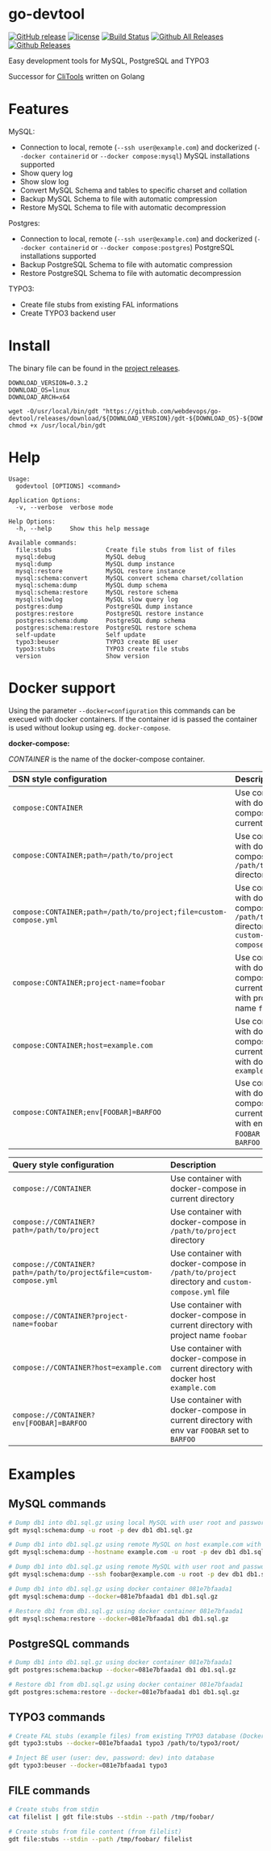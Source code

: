 # go-devtool

[![GitHub release](https://img.shields.io/github/release/webdevops/go-devtool.svg)](https://github.com/webdevops/go-devtool/releases)
[![license](https://img.shields.io/github/license/webdevops/go-devtool.svg)](https://github.com/webdevops/go-devtool/blob/master/LICENSE)
[![Build Status](https://travis-ci.org/webdevops/go-devtool.svg?branch=master)](https://travis-ci.org/webdevops/go-devtool)
[![Github All Releases](https://img.shields.io/github/downloads/webdevops/go-devtool/total.svg)]()
[![Github Releases](https://img.shields.io/github/downloads/webdevops/go-devtool/latest/total.svg)]()

Easy development tools for MySQL, PostgreSQL and TYPO3

Successor for [CliTools](https://github.com/webdevops/clitools) written on Golang

Features
========

MySQL:
- Connection to local, remote (`--ssh user@example.com`) and dockerized (`--docker containerid` or `--docker compose:mysql`) MySQL installations supported
- Show query log
- Show slow log
- Convert MySQL Schema and tables to specific charset and collation
- Backup MySQL Schema to file with automatic compression
- Restore MySQL Schema to file with automatic decompression

Postgres:
- Connection to local, remote (`--ssh user@example.com`) and dockerized (`--docker containerid` or `--docker compose:postgres`) PostgreSQL installations supported
- Backup PostgreSQL Schema to file with automatic compression
- Restore PostgreSQL Schema to file with automatic decompression

TYPO3:
- Create file stubs from existing FAL informations
- Create TYPO3 backend user

Install
=======

The binary file can be found in the [project releases](https://github.com/webdevops/go-devtool/releases).

```
DOWNLOAD_VERSION=0.3.2
DOWNLOAD_OS=linux
DOWNLOAD_ARCH=x64

wget -O/usr/local/bin/gdt "https://github.com/webdevops/go-devtool/releases/download/${DOWNLOAD_VERSION}/gdt-${DOWNLOAD_OS}-${DOWNLOAD_ARCH}"
chmod +x /usr/local/bin/gdt
```

Help
====

```
Usage:
  godevtool [OPTIONS] <command>

Application Options:
  -v, --verbose  verbose mode

Help Options:
  -h, --help     Show this help message

Available commands:
  file:stubs               Create file stubs from list of files
  mysql:debug              MySQL debug
  mysql:dump               MySQL dump instance
  mysql:restore            MySQL restore instance
  mysql:schema:convert     MySQL convert schema charset/collation
  mysql:schema:dump        MySQL dump schema
  mysql:schema:restore     MySQL restore schema
  mysql:slowlog            MySQL slow query log
  postgres:dump            PostgreSQL dump instance
  postgres:restore         PostgreSQL restore instance
  postgres:schema:dump     PostgreSQL dump schema
  postgres:schema:restore  PostgreSQL restore schema
  self-update              Self update
  typo3:beuser             TYPO3 create BE user
  typo3:stubs              TYPO3 create file stubs
  version                  Show version

```

Docker support
==============

Using the parameter ``--docker=configuration`` this commands can be
execued with docker containers. If the container id is passed the
container is used without lookup using eg. `docker-compose`.

**docker-compose:**

*CONTAINER* is the name of the docker-compose container.

| DSN style configuration                                             | Description                                                                                     |
|:--------------------------------------------------------------------|:------------------------------------------------------------------------------------------------|
| ``compose:CONTAINER``                                               | Use container with docker-compose in current directory                                          |
| ``compose:CONTAINER;path=/path/to/project``                         | Use container with docker-compose in `/path/to/project` directory                               |
| ``compose:CONTAINER;path=/path/to/project;file=custom-compose.yml`` | Use container with docker-compose in `/path/to/project` directory and `custom-compose.yml` file |
| ``compose:CONTAINER;project-name=foobar``                           | Use container with docker-compose in current directory with project name `foobar`               |
| ``compose:CONTAINER;host=example.com``                              | Use container with docker-compose in current directory with docker host `example.com`           |
| ``compose:CONTAINER;env[FOOBAR]=BARFOO``                            | Use container with docker-compose in current directory with env var `FOOBAR` set to `BARFOO`    |

| Query style configuration                                             | Description                                                                                     |
|:----------------------------------------------------------------------|:------------------------------------------------------------------------------------------------|
| ``compose://CONTAINER``                                               | Use container with docker-compose in current directory                                          |
| ``compose://CONTAINER?path=/path/to/project``                         | Use container with docker-compose in `/path/to/project` directory                               |
| ``compose://CONTAINER?path=/path/to/project&file=custom-compose.yml`` | Use container with docker-compose in `/path/to/project` directory and `custom-compose.yml` file |
| ``compose://CONTAINER?project-name=foobar``                           | Use container with docker-compose in current directory with project name `foobar`               |
| ``compose://CONTAINER?host=example.com``                              | Use container with docker-compose in current directory with docker host `example.com`           |
| ``compose://CONTAINER?env[FOOBAR]=BARFOO``                            | Use container with docker-compose in current directory with env var `FOOBAR` set to `BARFOO`    |

Examples
========

MySQL commands
--------------

```bash
# Dump db1 into db1.sql.gz using local MySQL with user root and password dev
gdt mysql:schema:dump -u root -p dev db1 db1.sql.gz

# Dump db1 into db1.sql.gz using remote MySQL on host example.com with user root and password dev
gdt mysql:schema:dump --hostname example.com -u root -p dev db1 db1.sql.gz

# Dump db1 into db1.sql.gz using remote MySQL with user root and password dev on host example.com using SSH with user foobar 
gdt mysql:schema:dump --ssh foobar@example.com -u root -p dev db1 db1.sql.gz

# Dump db1 into db1.sql.gz using docker container 081e7bfaada1
gdt mysql:schema:dump --docker=081e7bfaada1 db1 db1.sql.gz

# Restore db1 from db1.sql.gz using docker container 081e7bfaada1
gdt mysql:schema:restore --docker=081e7bfaada1 db1 db1.sql.gz

```

PostgreSQL commands
-------------------

```bash
# Dump db1 into db1.sql.gz using docker container 081e7bfaada1
gdt postgres:schema:backup --docker=081e7bfaada1 db1 db1.sql.gz

# Restore db1 from db1.sql.gz using docker container 081e7bfaada1
gdt postgres:schema:restore --docker=081e7bfaada1 db1 db1.sql.gz

```

TYPO3 commands
--------------

```bash
# Create FAL stubs (example files) from existing TYPO3 database (Docker container is the MySQL container)
gdt typo3:stubs --docker=081e7bfaada1 typo3 /path/to/typo3/root/

# Inject BE user (user: dev, password: dev) into database
gdt typo3:beuser --docker=081e7bfaada1 typo3 

```


FILE commands
-------------

```bash
# Create stubs from stdin
cat filelist | gdt file:stubs --stdin --path /tmp/foobar/

# Create stubs from file content (from filelist)
gdt file:stubs --stdin --path /tmp/foobar/ filelist

```
